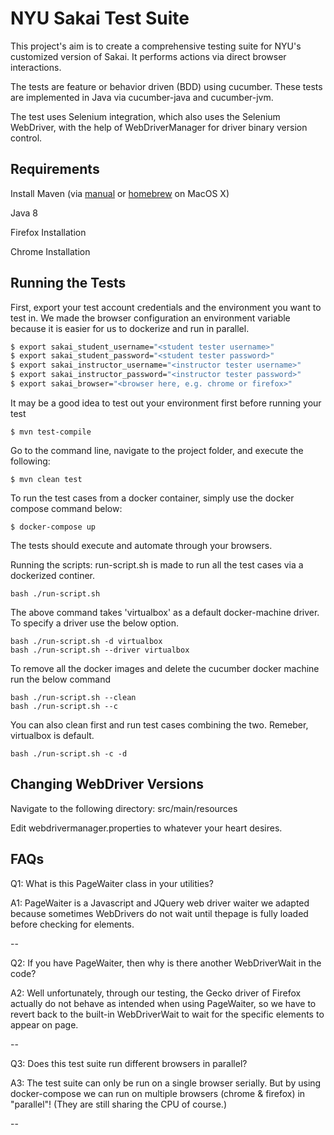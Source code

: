 NYU Sakai Test Suite
=======================
This project's aim is to create a comprehensive testing suite for NYU's customized version of Sakai. It performs actions via direct browser interactions.

The tests are feature or behavior driven (BDD) using cucumber. These tests are implemented in Java via cucumber-java and cucumber-jvm.

The test uses Selenium integration, which also uses the Selenium WebDriver, with the help of WebDriverManager for driver binary version control.

Requirements
---
Install Maven (via [manual](https://maven.apache.org/install.html) or [homebrew](https://brew.sh) on MacOS X)

Java 8

Firefox Installation

Chrome Installation

Running the Tests
---
First, export your test account credentials and the environment you want to test in. We made the browser configuration
an environment variable because it is easier for us to dockerize and run in parallel.
```bash
$ export sakai_student_username="<student tester username>"
$ export sakai_student_password="<student tester password>"
$ export sakai_instructor_username="<instructor tester username>"
$ export sakai_instructor_password="<instructor tester password>"
$ export sakai_browser="<browser here, e.g. chrome or firefox>"
```

It may be a good idea to test out your environment first before running your test
```
$ mvn test-compile
```

Go to the command line, navigate to the project folder, and execute the following:
```
$ mvn clean test
```
To run the test cases from a docker container, simply use the docker compose command below:
```
$ docker-compose up
```
The tests should execute and automate through your browsers.

Running the scripts:
run-script.sh is made to run all the test cases via a dockerized continer. 

```
bash ./run-script.sh
```
The above command takes 'virtualbox' as a default docker-machine driver. To specify a driver use the below option.
```
bash ./run-script.sh -d virtualbox
bash ./run-script.sh --driver virtualbox
```
To remove all the docker images and delete the cucumber docker machine run the below command
```
bash ./run-script.sh --clean
bash ./run-script.sh --c
```
You can also clean first and run test cases combining the two. Remeber, virtualbox is default.
```
bash ./run-script.sh -c -d
```

Changing WebDriver Versions
---
Navigate to the following directory: src/main/resources

Edit webdrivermanager.properties to whatever your heart desires.

FAQs
----
Q1: What is this PageWaiter class in your utilities?

A1: PageWaiter is a Javascript and JQuery web driver waiter we adapted because sometimes 
WebDrivers do not wait until thepage is fully loaded before checking for elements.

--

Q2: If you have PageWaiter, then why is there another WebDriverWait in the code?

A2: Well unfortunately, through our testing, the Gecko driver of Firefox actually do not
behave as intended when using PageWaiter, so we have to revert back to the built-in WebDriverWait
to wait for the specific elements to appear on page.

--

Q3: Does this test suite run different browsers in parallel?

A3: The test suite can only be run on a single browser serially. But by using docker-compose we can run on multiple browsers (chrome & firefox) in "parallel"! (They are still sharing the CPU of course.) 

--
